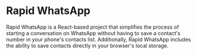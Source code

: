 # Rapid WhatsApp

Rapid WhatsApp is a React-based project that simplifies the process of starting a conversation on WhatsApp without having to save a contact's number in your phone's contacts list. Additionally, Rapid WhatsApp includes the ability to save contacts directly in your browser's local storage.


